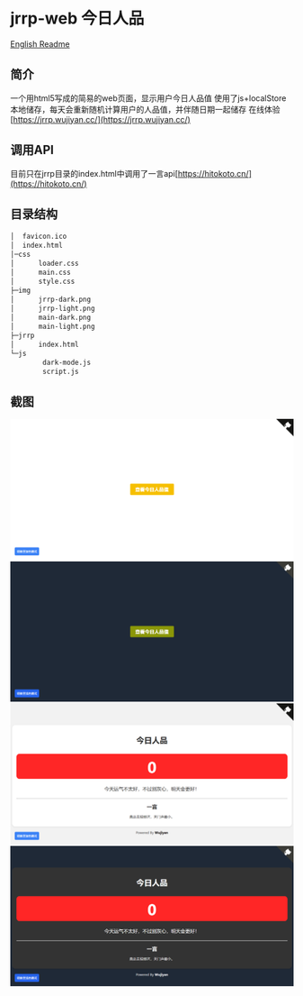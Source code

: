 # jrrp-web  今日人品
[English Readme](./README_EN.md)
## 简介
一个用html5写成的简易的web页面，显示用户今日人品值
使用了js+localStore本地储存，每天会重新随机计算用户的人品值，并伴随日期一起储存
在线体验[https://jrrp.wujiyan.cc/](https://jrrp.wujiyan.cc/)
## 调用API
目前只在jrrp目录的index.html中调用了一言api[https://hitokoto.cn/](https://hitokoto.cn/)
## 目录结构
```
│  favicon.ico
│  index.html
│─css
│      loader.css
│      main.css
│      style.css
├─img
│      jrrp-dark.png
│      jrrp-light.png
│      main-dark.png
│      main-light.png
├─jrrp
│      index.html
└─js
        dark-mode.js
        script.js
```
## 截图
![main-light](./img/main-light.png)
![main-dark](./img/main-dark.png)
![jrrp-light](./img/jrrp-light.png)
![jrrp-dark](./img/jrrp-dark.png)
